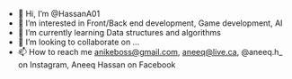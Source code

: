 - 👋 Hi, I’m @HassanA01
- 👀 I’m interested in Front/Back end development, Game development, AI
- 🌱 I’m currently learning Data structures and algorithms
- 💞️ I’m looking to collaborate on ...
- 📫 How to reach me anikeboss@gmail.com, aneeq@live.ca, @aneeq.h_ on Instagram, Aneeq Hassan on Facebook

<!---
HassanA01/HassanA01 is a ✨ special ✨ repository because its `README.md` (this file) appears on your GitHub profile.
You can click the Preview link to take a look at your changes.
--->
